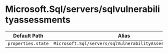 # Microsoft.Sql/servers/sqlvulnerabilityassessments

| Default Path | Alias |
|---|---|
| `properties.state` | `Microsoft.Sql/servers/sqlVulnerabilityAssessments/state` |

